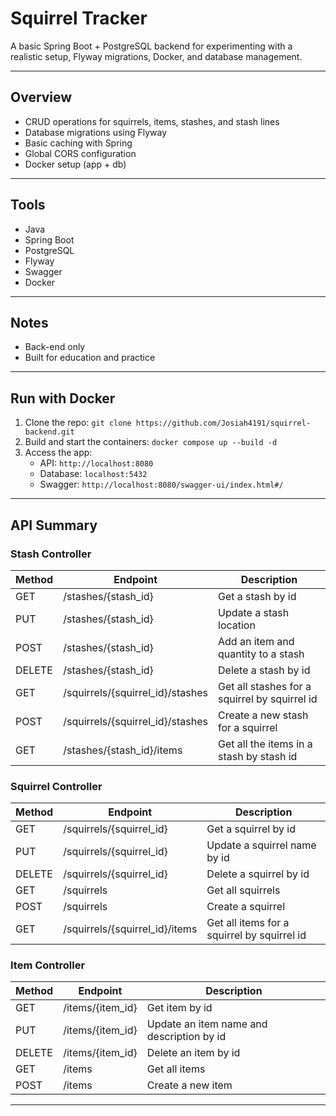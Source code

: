 # Squirrel Tracker

A basic Spring Boot + PostgreSQL backend for experimenting with a realistic setup, Flyway migrations, Docker, and database management.

---

## Overview

- CRUD operations for squirrels, items, stashes, and stash lines
- Database migrations using Flyway
- Basic caching with Spring
- Global CORS configuration
- Docker setup (app + db)

---

## Tools

- Java
- Spring Boot
- PostgreSQL
- Flyway
- Swagger
- Docker

---

## Notes

- Back-end only
- Built for education and practice

---

## Run with Docker

1. Clone the repo: `git clone https://github.com/Josiah4191/squirrel-backend.git`
2. Build and start the containers: `docker compose up --build -d`
3. Access the app: 
   - API: `http://localhost:8080`
   - Database: `localhost:5432`
   - Swagger: `http://localhost:8080/swagger-ui/index.html#/`

---

## API Summary

### Stash Controller

| Method | Endpoint                         | Description                                   |
|--------|----------------------------------|-----------------------------------------------|
| GET    | /stashes/{stash_id}              | Get a stash by id                             |
| PUT    | /stashes/{stash_id}              | Update a stash location                       |
| POST   | /stashes/{stash_id}              | Add an item and quantity to a stash           |
| DELETE | /stashes/{stash_id}              | Delete a stash by id                          |
| GET    | /squirrels/{squirrel_id}/stashes | Get all stashes for a squirrel by squirrel id |
| POST   | /squirrels/{squirrel_id}/stashes | Create a new stash for a squirrel             |
| GET    | /stashes/{stash_id}/items        | Get all the items in a stash by stash id      |


### Squirrel Controller

| Method | Endpoint                       | Description                                 |
|--------|--------------------------------|---------------------------------------------|
| GET    | /squirrels/{squirrel_id}       | Get a squirrel by id                        |
| PUT    | /squirrels/{squirrel_id}       | Update a squirrel name by id                |
| DELETE | /squirrels/{squirrel_id}       | Delete a squirrel by id                     |
| GET    | /squirrels                     | Get all squirrels                           |
| POST   | /squirrels                     | Create a squirrel                           |
| GET    | /squirrels/{squirrel_id}/items | Get all items for a squirrel by squirrel id |


### Item Controller

| Method | Endpoint         | Description                               |
|--------|------------------|-------------------------------------------|
| GET    | /items/{item_id} | Get item by id                            |
| PUT    | /items/{item_id} | Update an item name and description by id |
| DELETE | /items/{item_id} | Delete an item by id                      |
| GET    | /items           | Get all items                             |
| POST   | /items           | Create a new item                         |

---
